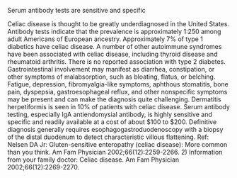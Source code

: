Serum antibody tests are sensitive and specific

Celiac disease is thought to be greatly underdiagnosed in the United States. Antibody tests indicate that the prevalence is approximately 1:250 among adult Americans of European ancestry. Approximately 7% of type 1 diabetics have celiac disease. A number of other autoimmune syndromes have been associated with celiac disease, including thyroid disease and rheumatoid arthritis. There is no reported association with type 2 diabetes. Gastrointestinal involvement may manifest as diarrhea, constipation, or other symptoms of malabsorption, such as bloating, flatus, or belching. Fatigue, depression, fibromyalgia-like symptoms, aphthous stomatitis, bone pain, dyspepsia, gastroesophageal reflux, and other nonspecific symptoms may be present and can make the diagnosis quite challenging. Dermatitis herpetiformis is seen in 10% of patients with celiac disease. Serum antibody testing, especially IgA antiendomysial antibody, is highly sensitive and specific and readily available at a cost of about $100 to $200. Definitive diagnosis generally requires esophagogastroduodenoscopy with a biopsy of the distal duodenum to detect characteristic villous flattening. Ref: Nelsen DA Jr: Gluten-sensitive enteropathy (celiac disease): More common than you think. Am Fam Physician 2002;66(12):2259-2266. 2) Information from your family doctor: Celiac disease. Am Fam Physician 2002;66(12):2269-2270.